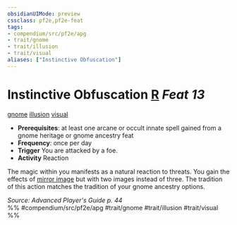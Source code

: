 ```yaml
---
obsidianUIMode: preview
cssclass: pf2e,pf2e-feat
tags:
- compendium/src/pf2e/apg
- trait/gnome
- trait/illusion
- trait/visual
aliases: ["Instinctive Obfuscation"]
---
```

# Instinctive Obfuscation  [R](../../rules/core-rulebook/chapter-9-playing-the-game.md#Actions "Reaction") *Feat 13*  
[gnome](../../rules/traits/gnome.md)  [illusion](../../rules/traits/illusion.md)  [visual](../../rules/traits/visual.md)  

- **Prerequisites**: at least one arcane or occult innate spell gained from a gnome heritage or gnome ancestry feat
- **Frequency**: once per day
- **Trigger** You are attacked by a foe.
- **Activity** Reaction

The magic within you manifests as a natural reaction to threats. You gain the effects of [mirror image](../spells/mirror-image.md) but with two images instead of three. The tradition of this action matches the tradition of your gnome ancestry options.

*Source: Advanced Player's Guide p. 44*  
%% #compendium/src/pf2e/apg #trait/gnome #trait/illusion #trait/visual %%
